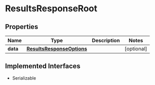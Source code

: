 

# ResultsResponseRoot


## Properties

Name | Type | Description | Notes
------------ | ------------- | ------------- | -------------
**data** | [**ResultsResponseOptions**](ResultsResponseOptions.md) |  |  [optional]


## Implemented Interfaces

* Serializable


